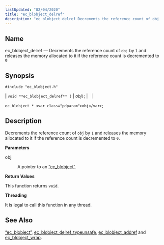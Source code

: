 ```yaml
---
lastUpdated: "02/04/2020"
title: "ec_blobject_delref"
description: "ec blobject delref Decrements the reference count of obj by 1 and releases the memory allocated to it if the reference count is decremented to 0 void ec blobject delref obj ec blobject obj Decrements the reference count of obj by 1 and releases the memory allocated to it if..."
---
```


<a name="apis.ec_blobject_delref"></a> 
## Name

ec_blobject_delref — Decrements the reference count of `obj` by `1` and releases the memory allocated to it if the reference count is decremented to `0`

## Synopsis

`#include "ec_blobject.h"`

| `void **ec_blobject_delref** (` | <var class="pdparam">obj</var>`)`; |   |

`ec_blobject * <var class="pdparam">obj</var>`;<a name="idp47747104"></a> 
## Description

Decrements the reference count of `obj` by `1` and releases the memory allocated to it if the reference count is decremented to `0`.

**<a name="idp47749744"></a> Parameters**

<dl class="variablelist">

<dt>obj</dt>

<dd>

A pointer to an [“ec_blobject”](/momentum/3/3-api/structs-ec-blobject).

</dd>

</dl>

**<a name="idp47753008"></a> Return Values**

This function returns `void`.

**<a name="idp47754368"></a> Threading**

It is legal to call this function in any thread.

<a name="idp47755472"></a> 
## See Also

[“ec_blobject”](/momentum/3/3-api/structs-ec-blobject), [ec_blobject_delref_typeunsafe](/momentum/3/3-api/apis-ec-blobject-delref-typeunsafe), [ec_blobject_addref](/momentum/3/3-api/apis-ec-blobject-addref) and [ec_blobject_wrap](/momentum/3/3-api/apis-ec-blobject-wrap).